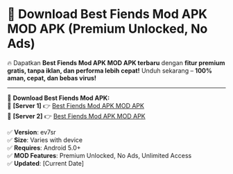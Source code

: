 # 🚀 Download Best Fiends Mod APK MOD APK (Premium Unlocked, No Ads)  

🔥 Dapatkan **Best Fiends Mod APK MOD APK terbaru** dengan **fitur premium gratis, tanpa iklan, dan performa lebih cepat!** Unduh sekarang – **100% aman, cepat, dan bebas virus!**  

---


🔽 **Download Best Fiends Mod APK:**  
🔹 **[Server 1]** 👉 [Best Fiends Mod APK MOD APK](https://apkcomod.com?title=Best_Fiends_Mod_APK)  
🔹 **[Server 2]** 👉 [Best Fiends Mod APK MOD APK](https://apkcomod.com?title=Best_Fiends_Mod_APK)  


✅ **Version**: ev7sr  
✅ **Size**: Varies with device  
✅ **Requires**: Android 5.0+  
✅ **MOD Features**: Premium Unlocked, No Ads, Unlimited Access  
✅ **Updated**: [Current Date]  